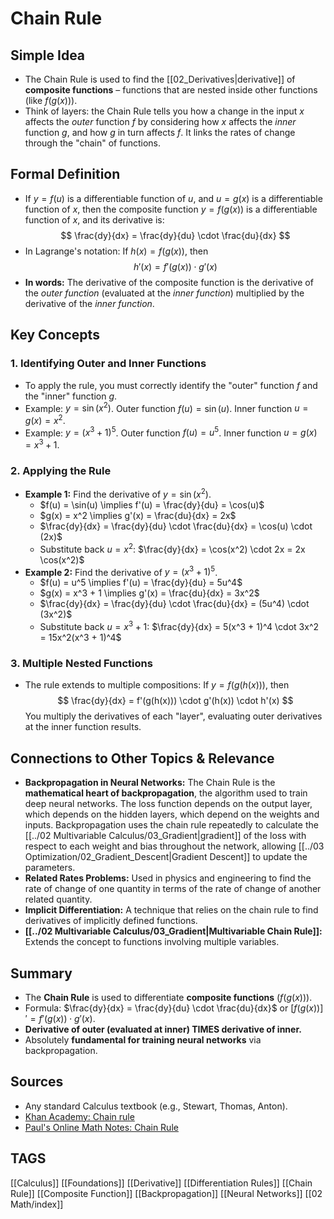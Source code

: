 # Chain Rule

## Simple Idea
*   The Chain Rule is used to find the [[02_Derivatives|derivative]] of **composite functions** – functions that are nested inside other functions (like $f(g(x))$).
*   Think of layers: the Chain Rule tells you how a change in the input $x$ affects the *outer* function $f$ by considering how $x$ affects the *inner* function $g$, and how $g$ in turn affects $f$. It links the rates of change through the "chain" of functions.

## Formal Definition
*   If $y = f(u)$ is a differentiable function of $u$, and $u = g(x)$ is a differentiable function of $x$, then the composite function $y = f(g(x))$ is a differentiable function of $x$, and its derivative is:
    $$ \frac{dy}{dx} = \frac{dy}{du} \cdot \frac{du}{dx} $$
*   In Lagrange's notation: If $h(x) = f(g(x))$, then
    $$ h'(x) = f'(g(x)) \cdot g'(x) $$
*   **In words:** The derivative of the composite function is the derivative of the *outer function* (evaluated at the *inner function*) multiplied by the derivative of the *inner function*.

## Key Concepts

### 1. Identifying Outer and Inner Functions
*   To apply the rule, you must correctly identify the "outer" function $f$ and the "inner" function $g$.
*   Example: $y = \sin(x^2)$. Outer function $f(u) = \sin(u)$. Inner function $u = g(x) = x^2$.
*   Example: $y = (x^3 + 1)^5$. Outer function $f(u) = u^5$. Inner function $u = g(x) = x^3 + 1$.

### 2. Applying the Rule
*   **Example 1:** Find the derivative of $y = \sin(x^2)$.
    *   $f(u) = \sin(u) \implies f'(u) = \frac{dy}{du} = \cos(u)$
    *   $g(x) = x^2 \implies g'(x) = \frac{du}{dx} = 2x$
    *   $\frac{dy}{dx} = \frac{dy}{du} \cdot \frac{du}{dx} = \cos(u) \cdot (2x)$
    *   Substitute back $u = x^2$: $\frac{dy}{dx} = \cos(x^2) \cdot 2x = 2x \cos(x^2)$
*   **Example 2:** Find the derivative of $y = (x^3 + 1)^5$.
    *   $f(u) = u^5 \implies f'(u) = \frac{dy}{du} = 5u^4$
    *   $g(x) = x^3 + 1 \implies g'(x) = \frac{du}{dx} = 3x^2$
    *   $\frac{dy}{dx} = \frac{dy}{du} \cdot \frac{du}{dx} = (5u^4) \cdot (3x^2)$
    *   Substitute back $u = x^3 + 1$: $\frac{dy}{dx} = 5(x^3 + 1)^4 \cdot 3x^2 = 15x^2(x^3 + 1)^4$

### 3. Multiple Nested Functions
*   The rule extends to multiple compositions: If $y = f(g(h(x)))$, then
    $$ \frac{dy}{dx} = f'(g(h(x))) \cdot g'(h(x)) \cdot h'(x) $$
    You multiply the derivatives of each "layer", evaluating outer derivatives at the inner function results.

## Connections to Other Topics & Relevance
*   **Backpropagation in Neural Networks:** The Chain Rule is the **mathematical heart of backpropagation**, the algorithm used to train deep neural networks. The loss function depends on the output layer, which depends on the hidden layers, which depend on the weights and inputs. Backpropagation uses the chain rule repeatedly to calculate the [[../02 Multivariable Calculus/03_Gradient|gradient]] of the loss with respect to each weight and bias throughout the network, allowing [[../03 Optimization/02_Gradient_Descent|Gradient Descent]] to update the parameters.
*   **Related Rates Problems:** Used in physics and engineering to find the rate of change of one quantity in terms of the rate of change of another related quantity.
*   **Implicit Differentiation:** A technique that relies on the chain rule to find derivatives of implicitly defined functions.
*   **[[../02 Multivariable Calculus/03_Gradient|Multivariable Chain Rule]]:** Extends the concept to functions involving multiple variables.

## Summary
*   The **Chain Rule** is used to differentiate **composite functions** ($f(g(x))$).
*   Formula: $\frac{dy}{dx} = \frac{dy}{du} \cdot \frac{du}{dx}$ or $[f(g(x))]' = f'(g(x)) \cdot g'(x)$.
*   **Derivative of outer (evaluated at inner) TIMES derivative of inner.**
*   Absolutely **fundamental for training neural networks** via backpropagation.

## Sources
*   Any standard Calculus textbook (e.g., Stewart, Thomas, Anton).
*   [Khan Academy: Chain rule](https://www.khanacademy.org/math/calculus-1/cs1-derivatives-rules/cs1-chain-rule/v/chain-rule-introduction)
*   [Paul's Online Math Notes: Chain Rule](https://tutorial.math.lamar.edu/Classes/CalcI/ChainRule.aspx)

## TAGS
[[Calculus]] [[Foundations]] [[Derivative]] [[Differentiation Rules]] [[Chain Rule]] [[Composite Function]] [[Backpropagation]] [[Neural Networks]] [[02 Math/index]]